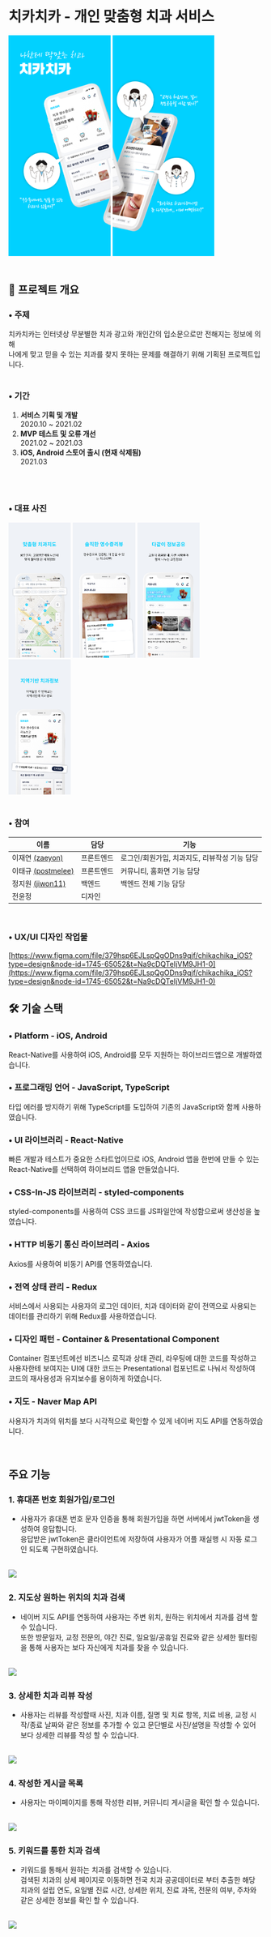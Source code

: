 # 치카치카 - 개인 맞춤형 치과 서비스
<div align="left">
<img width="40%" src="./src/Assets/Images/pages/소개.jpg"/>
<img width="40%" src="./src/Assets/Images/pages/소개2.jpg"/>
</div>
</br>

## 📝 프로젝트 개요
### • 주제
치카치카는 인터넷상 무분별한 치과 광고와 개인간의 입소문으로만 전해지는 정보에 의해 </br>
나에게 맞고 믿을 수 있는 치과를 찾지 못하는 문제를 해결하기 위해 기획된 프로젝트입니다.</br>
</br>
### • 기간

1. **서비스 기획 및 개발** <br/>
2020.10 ~ 2021.02 
2. **MVP 테스트 및 오류 개선** <br/>
2021.02 ~ 2021.03
3. **iOS, Android 스토어 출시 (현재 삭제됨)** <br/>
2021.03
</br>
</br>

### • 대표 사진
<div>
<img width="24.5%" src="./src/Assets/Images/pages/맞춤형치과지도.jpg"/>
<img width="24.5%" src="./src/Assets/Images/pages/영수증리뷰.jpg"/>
<img width="24.5%" src="./src/Assets/Images/pages/정보공유.jpg"/>
<img width="24.5%" src="./src/Assets/Images/pages/지역기반치과정보.jpg"/>
</div>
</br>

### • 참여
|이름|담당|기능|
|----|---|---|
|이재연 [(zaeyon)](github.com/zaeyon)|프론트엔드|로그인/회원가입, 치과지도, 리뷰작성 기능 담당|
|이태규 [(postmelee)](github.com/postmelee)|프론트엔드|커뮤니티, 홈화면 기능 담당|
|정지원 [(jiwon11)](https://github.com/jiwon11)|백엔드|백엔드 전체 기능 담당|
|전윤정|디자인||
<br/>

### • UX/UI 디자인 작업물

[https://www.figma.com/file/379hsp6EJLspQgODns9qjf/chikachika_iOS?type=design&node-id=1745-65052&t=Na9cDQTeIjVM9JH1-0](https://www.figma.com/file/379hsp6EJLspQgODns9qjf/chikachika_iOS?type=design&node-id=1745-65052&t=Na9cDQTeIjVM9JH1-0)

## 🛠️ 기술 스택

### • Platform - iOS, Android

React-Native를 사용하여 iOS, Android를 모두 지원하는 하이브리드앱으로 개발하였습니다.

### • 프로그래밍 언어 - JavaScript, TypeScript

타입 에러를 방지하기 위해 TypeScript를 도입하여 기존의 JavaScript와 함께 사용하였습니다.

### • UI 라이브러리 - React-Native

빠른 개발과 테스트가 중요한 스타트업이므로 iOS, Android 앱을 한번에 만들 수 있는 React-Native를 선택하여 하이브리드 앱을 만들었습니다.

### • CSS-In-JS 라이브러리 - styled-components

styled-components를 사용하여 CSS 코드를 JS파일안에 작성함으로써 생산성을 높였습니다.

### • HTTP 비동기 통신 라이브러리 - Axios

Axios를 사용하여 비동기 API를 연동하였습니다.

### • 전역 상태 관리 - Redux

서비스에서 사용되는 사용자의 로그인 데이터, 치과 데이터와 같이 전역으로 사용되는 데이터를 관리하기 위해 Redux를 사용하였습니다.  

### • 디자인 패턴 - Container & Presentational Component

Container 컴포넌트에선 비즈니스 로직과 상태 관리, 라우팅에 대한 코드를 작성하고 사용자한테 보여지는 UI에 대한 코드는 Presentational 컴포넌트로 나눠서 작성하여 코드의 재사용성과 유지보수를 용이하게 하였습니다.

### • 지도 - Naver Map API

사용자가 치과의 위치를 보다 시각적으로 확인할 수 있게 네이버 지도 API를 연동하였습니다.

<br/>

## 주요 기능
### 1. 휴대폰 번호 회원가입/로그인
- 사용자가 휴대폰 번호 문자 인증을 통해 회원가입을 하면 서버에서 jwtToken을 생성하여 응답합니다. </br>
응답받은 jwtToken은 클라이언트에 저장하여 사용자가 어플 재실행 시 자동 로그인 되도록 구현하였습니다. </br>
<br/>
<img width="30%" src="https://user-images.githubusercontent.com/49143255/239903233-d5945c64-1bf0-4071-9e84-353878f53b36.gif"/>
<br/>


### 2. 지도상 원하는 위치의 치과 검색
- 네이버 지도 API를 연동하여 사용자는 주변 위치, 원하는 위치에서 치과를 검색 할 수 있습니다. </br>
또한 방문일자, 교정 전문의, 야간 진료, 일요일/공휴일 진료와 같은 상세한 필터링을 통해 사용자는 보다 자신에게 치과를 찾을 수 있습니다.

<br/>
<img width="30%" src="https://user-images.githubusercontent.com/49143255/239910004-b8eeb8e0-d562-432f-bae5-3ca4e768ace8.gif"/>
<br/>


### 3. 상세한 치과 리뷰 작성
- 사용자는 리뷰를 작성할때 사진, 치과 이름, 질명 및 치료 항목, 치료 비용, 교정 시작/종료 날짜와 같은 정보를 추가할 수 있고 문단별로 사진/설명을 작성할 수 있어 보다 상세한 리뷰를 작성 할 수 있습니다.

<br/>
<img width="30%" src="https://user-images.githubusercontent.com/49143255/239927504-834c4deb-d8c0-43c0-8383-d2aaede23d9c.gif"/>
<br/>

### 4. 작성한 게시글 목록
- 사용자는 마이페이지를 통해 작성한 리뷰, 커뮤니티 게시글을 확인 할 수 있습니다.

<br/>
<img width="30%" src="https://user-images.githubusercontent.com/49143255/239927671-1e839eda-159e-49bb-9c09-45b96f79ac8c.gif"/>
<br/>

### 5. 키워드를 통한 치과 검색 
- 키워드를 통해서 원하는 치과를 검색할 수 있습니다. </br>
 검색된 치과의 상세 페이지로 이동하면 전국 치과 공공데이터로 부터 추출한 해당 치과의 설립 연도, 요일별 진료 시간, 상세한 위치, 진료 과목, 전문의 여부, 주차와 같은 상세한 정보를 확인 할 수 있습니다.

<br/>
<img width="30%" src="https://user-images.githubusercontent.com/49143255/239927718-84eaace8-a630-4cfc-b2a4-82f3bd6c3d86.gif"/>
<br/>




